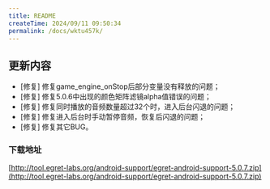 ```yaml
---
title: README
createTime: 2024/09/11 09:50:34
permalink: /docs/wktu457k/
---
```

## 更新内容

* [修复] 修复game\_engine\_onStop后部分变量没有释放的问题；
* [修复] 修复5.0.6中出现的颜色矩阵滤镜alpha值错误的问题；
* [修复] 修复同时播放的音频数量超过32个时，进入后台闪退的问题；
* [修复] 修复进入后台时手动暂停音频，恢复后闪退的问题；
* [修复] 修复其它BUG。

### 下载地址

[http://tool.egret-labs.org/android-support/egret-android-support-5.0.7.zip](http://tool.egret-labs.org/android-support/egret-android-support-5.0.7.zip)